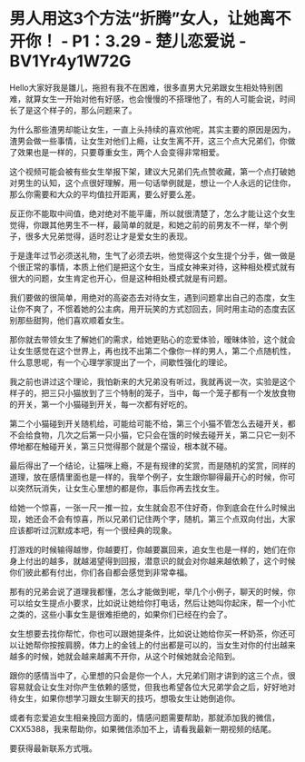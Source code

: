 # 男人用这3个方法“折腾”女人，让她离不开你！ - P1：3.29 - 楚儿恋爱说 - BV1Yr4y1W72G

Hello大家好我是雛儿，拖担有我不在困难，很多直男大兄弟跟女生相处特别困难，就算女生一开始对他有好感，也会慢慢的不搭理他了，有的人可能会说，时间长了是这个样子的，那么问题来了。

为什么那些渣男却能让女生，一直上头持续的喜欢他呢，其实主要的原因是因为，渣男会做一些事情，让女生对他们上瘾，让女生离不开，这三个点大兄弟们，你做了效果也是一样的，只要尊重女生，两个人会变得非常相爱。

这个视频可能会被有些女生举报下架，建议大兄弟们先点赞收藏，第一个点打破她对男生的认知，这个点很好理解，用一句话举例就是，想让一个人永远的记住你，那么你需要和大众的平均值拉开距离，要么好要么差。

反正你不能取中间值，绝对绝对不能平庸，所以就很清楚了，怎么才能让这个女生觉得，你跟其他男生不一样，最简单的就是，和她之前的前男友不一样，举个例子，很多大兄弟觉得，适时忍让才是爱女生的表现。

于是逢年过节必须送礼物，生气了必须去哄，他觉得这个女生提个分手，做一做是个很正常的事情，本质上他们是把这个女生，当成女神来对待，这种相处模式就有很大的问题，女生肯定也开心，但是这种相处模式就是有问题。

我们要做的很简单，用绝对的高姿态去对待女生，遇到问题拿出自己的态度，女生让你不爽了，不惯着她的公主病，用开玩笑的方式怼回去，同时用主动的态度去区别那些甜狗，他们喜欢顺着女生。

那你就去带领女生了解她们的需求，给她更贴心的恋爱体验，暧昧体验，这个就会让女生感觉在这个世界上，再也找不出第二个像你一样的男人，第二个点随机性，什么意思呢，有一个心理学家提出了一个，间歇性强化的理论。

我之前也讲过这个理论，我怕新来的大兄弟没有听过，我就再说一次，实验是这个样子的，把三只小猫放到了三个特制的笼子，当中，每一个笼子都有一个发放食物的开关，第一个小猫碰到开关，每一次都有好吃的。

第二个小猫碰到开关随机给，可能给可能不给，第三个小猫不管怎么去碰开关，都不会给食物，几次之后第一只小猫，它只会在饿的时候去碰开关，第二只它一刻不停地都在触碰开关，第三只觉得那个就是个摆设，根本就不碰。

最后得出了一个结论，让猫咪上瘾，不是有规律的奖赏，而是随机的奖赏，同样的道理，放在感情里面也是一样的，我举个例子，女生跟你聊得最开心的时候，你可以突然玩消失，让女生心里想的都是你，事后你再去找女生。

给她一个惊喜，一张一尺一推一拉，女生就会忍不住好奇，你到底会在什么时候出现，她还会不会有惊喜，所以兄弟们记住两个字，随机，第三个点双向付出，大家应该都听过沉默成本吧，有一个很经典的现象。

打游戏的时候输得越惨，你越要打，你越要赢回来，追女生也是一样的，她们在你身上付出的越多，就越渴望得到回报，潜意识的就会对你越来越依赖了，这个时候你们彼此都有付出，你们各自都会感觉到非常幸福。

那有的兄弟会说了道理我都懂，怎么才能做到呢，举几个小例子，聊天的时候，你可以给女生提点小要求，比如说让她给你打电话，然后让她叫你起床，帮一个小忙之类的，这些小事女生是很难拒绝的，如果你们已经在约会了。

女生想要去找你帮忙，你也可以跟她提条件，比如说让她给你买一杯奶茶，你还可以让她帮你按按肩膀，体力上的金钱上的付出都是可以的，当女生对你的付出越来越多的时候，她就会越来越离不开你，从这个时候她就会沦陷到。

跟你的感情当中了，心里想的只会是你一个人，大兄弟们刚才讲到的这三个点，很容易就会让女生对你产生依赖的感觉，但我也希望各位大兄弟学会之后，好好地对待女生，如果你想学习跟女生聊天的技巧，想吸女生让她倒追你。

或者有恋爱追女生相亲挽回方面的，情感问题需要帮助，那就添加我的微信，CXX5388，我来帮助你，如果微信添加不上，请看我最新一期视频的结尾。

要获得最新联系方式哦。